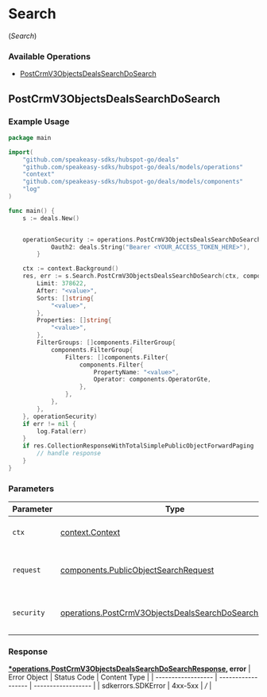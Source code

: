 # Search
(*Search*)

### Available Operations

* [PostCrmV3ObjectsDealsSearchDoSearch](#postcrmv3objectsdealssearchdosearch)

## PostCrmV3ObjectsDealsSearchDoSearch

### Example Usage

```go
package main

import(
	"github.com/speakeasy-sdks/hubspot-go/deals"
	"github.com/speakeasy-sdks/hubspot-go/deals/models/operations"
	"context"
	"github.com/speakeasy-sdks/hubspot-go/deals/models/components"
	"log"
)

func main() {
    s := deals.New()


    operationSecurity := operations.PostCrmV3ObjectsDealsSearchDoSearchSecurity{
            Oauth2: deals.String("Bearer <YOUR_ACCESS_TOKEN_HERE>"),
        }

    ctx := context.Background()
    res, err := s.Search.PostCrmV3ObjectsDealsSearchDoSearch(ctx, components.PublicObjectSearchRequest{
        Limit: 378622,
        After: "<value>",
        Sorts: []string{
            "<value>",
        },
        Properties: []string{
            "<value>",
        },
        FilterGroups: []components.FilterGroup{
            components.FilterGroup{
                Filters: []components.Filter{
                    components.Filter{
                        PropertyName: "<value>",
                        Operator: components.OperatorGte,
                    },
                },
            },
        },
    }, operationSecurity)
    if err != nil {
        log.Fatal(err)
    }
    if res.CollectionResponseWithTotalSimplePublicObjectForwardPaging != nil {
        // handle response
    }
}
```

### Parameters

| Parameter                                                                                                                        | Type                                                                                                                             | Required                                                                                                                         | Description                                                                                                                      |
| -------------------------------------------------------------------------------------------------------------------------------- | -------------------------------------------------------------------------------------------------------------------------------- | -------------------------------------------------------------------------------------------------------------------------------- | -------------------------------------------------------------------------------------------------------------------------------- |
| `ctx`                                                                                                                            | [context.Context](https://pkg.go.dev/context#Context)                                                                            | :heavy_check_mark:                                                                                                               | The context to use for the request.                                                                                              |
| `request`                                                                                                                        | [components.PublicObjectSearchRequest](../../models/components/publicobjectsearchrequest.md)                                     | :heavy_check_mark:                                                                                                               | The request object to use for the request.                                                                                       |
| `security`                                                                                                                       | [operations.PostCrmV3ObjectsDealsSearchDoSearchSecurity](../../models/operations/postcrmv3objectsdealssearchdosearchsecurity.md) | :heavy_check_mark:                                                                                                               | The security requirements to use for the request.                                                                                |


### Response

**[*operations.PostCrmV3ObjectsDealsSearchDoSearchResponse](../../models/operations/postcrmv3objectsdealssearchdosearchresponse.md), error**
| Error Object       | Status Code        | Content Type       |
| ------------------ | ------------------ | ------------------ |
| sdkerrors.SDKError | 4xx-5xx            | */*                |
